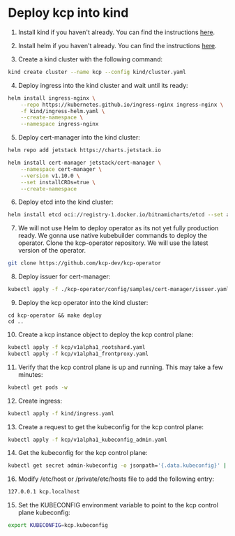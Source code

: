 # Deploy kcp into kind

1. Install kind if you haven't already. You can find the instructions [here](https://kind.sigs.k8s.io/docs/user/quick-start/).

2. Install helm if you haven't already. You can find the instructions [here](https://helm.sh/docs/intro/install/).

3. Create a kind cluster with the following command:

```bash
kind create cluster --name kcp --config kind/cluster.yaml
```

4. Deploy ingress into the kind cluster and wait until its ready:

```bash
helm install ingress-nginx \
    --repo https://kubernetes.github.io/ingress-nginx ingress-nginx \
    -f kind/ingress-helm.yaml \
    --create-namespace \
    --namespace ingress-nginx
```

5. Deploy cert-manager into the kind cluster:

```bash
helm repo add jetstack https://charts.jetstack.io

helm install cert-manager jetstack/cert-manager \
    --namespace cert-manager \
    --version v1.10.0 \
    --set installCRDs=true \
    --create-namespace
```

6. Deploy etcd into the kind cluster:

```bash
helm install etcd oci://registry-1.docker.io/bitnamicharts/etcd --set auth.rbac.enabled=false --set auth.rbac.create=false
```

7. We will not use Helm to deploy operator as its not yet fully production ready. We gonna use native kubebuilder commands to deploy the operator.
   Clone the kcp-operator repository. We will use the latest version of the operator.

```bash
git clone https://github.com/kcp-dev/kcp-operator 
```

8. Deploy issuer for cert-manager:

```bash
kubectl apply -f ./kcp-operator/config/samples/cert-manager/issuer.yaml
```

9. Deploy the kcp operator into the kind cluster:
```
cd kcp-operator && make deploy
cd ..
```

10. Create a kcp instance object to deploy the kcp control plane:

```bash
kubectl apply -f kcp/v1alpha1_rootshard.yaml
kubectl apply -f kcp/v1alpha1_frontproxy.yaml
```

11. Verify that the kcp control plane is up and running. This may take a few minutes:

```bash
kubectl get pods -w
```

12. Create ingress:

```bash
kubectl apply -f kind/ingress.yaml
```

13. Create a request to get the kubeconfig for the kcp control plane:

```bash
kubectl apply -f kcp/v1alpha1_kubeconfig_admin.yaml
```

14. Get the kubeconfig for the kcp control plane:

```bash
kubectl get secret admin-kubeconfig -o jsonpath='{.data.kubeconfig}' | base64 --decode > kcp.kubeconfig  
```

16. Modify /etc/host or /private/etc/hosts file to add the following entry:

```bash
127.0.0.1 kcp.localhost
```

15. Set the KUBECONFIG environment variable to point to the kcp control plane kubeconfig:

```bash
export KUBECONFIG=kcp.kubeconfig
```